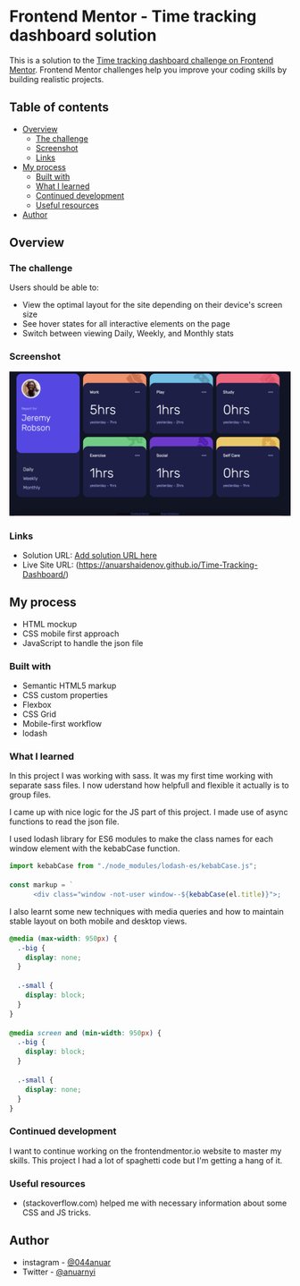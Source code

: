 # Frontend Mentor - Time tracking dashboard solution

This is a solution to the [Time tracking dashboard challenge on Frontend Mentor](https://www.frontendmentor.io/challenges/time-tracking-dashboard-UIQ7167Jw). Frontend Mentor challenges help you improve your coding skills by building realistic projects.

## Table of contents

- [Overview](#overview)
  - [The challenge](#the-challenge)
  - [Screenshot](#screenshot)
  - [Links](#links)
- [My process](#my-process)
  - [Built with](#built-with)
  - [What I learned](#what-i-learned)
  - [Continued development](#continued-development)
  - [Useful resources](#useful-resources)
- [Author](#author)

## Overview

### The challenge

Users should be able to:

- View the optimal layout for the site depending on their device's screen size
- See hover states for all interactive elements on the page
- Switch between viewing Daily, Weekly, and Monthly stats

### Screenshot

![](./images/screenshot.png)

### Links

- Solution URL: [Add solution URL here](https://your-solution-url.com)
- Live Site URL: (https://anuarshaidenov.github.io/Time-Tracking-Dashboard/)

## My process

- HTML mockup
- CSS mobile first approach
- JavaScript to handle the json file

### Built with

- Semantic HTML5 markup
- CSS custom properties
- Flexbox
- CSS Grid
- Mobile-first workflow
- lodash

### What I learned

In this project I was working with sass. It was my first time working with separate sass files. I now uderstand how helpfull and flexible it actually is to group files.

I came up with nice logic for the JS part of this project. I made use of async functions to read the json file.

I used lodash library for ES6 modules to make the class names for each window element with the kebabCase function.

```js
import kebabCase from "./node_modules/lodash-es/kebabCase.js";

const markup = `
      <div class="window -not-user window--${kebabCase(el.title)}">;
```

I also learnt some new techniques with media queries and how to maintain stable layout on both mobile and desktop views.

```css
@media (max-width: 950px) {
  .-big {
    display: none;
  }

  .-small {
    display: block;
  }
}

@media screen and (min-width: 950px) {
  .-big {
    display: block;
  }

  .-small {
    display: none;
  }
}
```

### Continued development

I want to continue working on the frontendmentor.io website to master my skills. This project I had a lot of spaghetti code but I'm getting a hang of it.

### Useful resources

- (stackoverflow.com) helped me with necessary information about some CSS and JS tricks.

## Author

- instagram - [@044anuar](https://www.instagram.com/044anuar/)
- Twitter - [@anuarnyi](https://www.twitter.com/anuarnyi)
